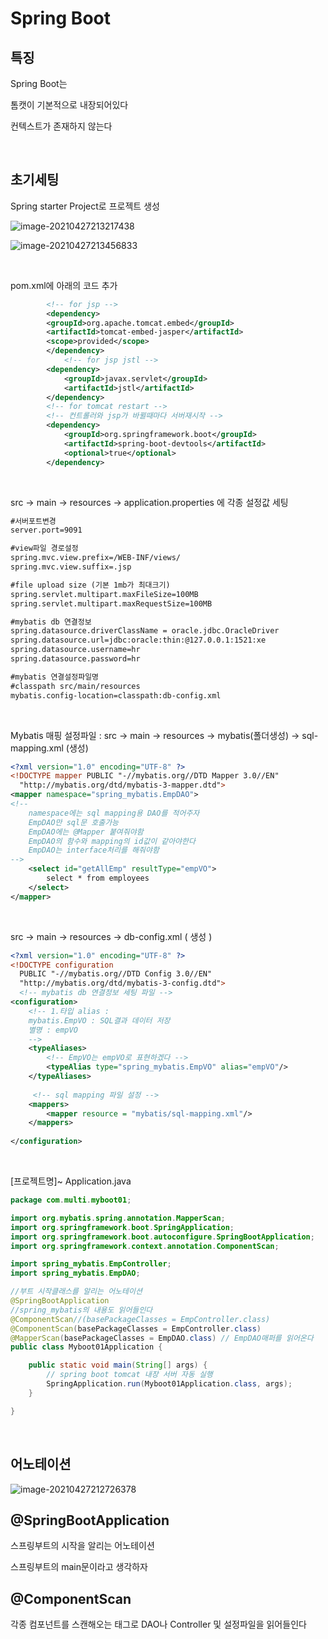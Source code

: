 # Spring Boot

## 특징

Spring Boot는

톰캣이 기본적으로 내장되어있다

컨텍스트가 존재하지 않는다

<br>

## 초기세팅

Spring starter Project로 프로젝트 생성

![image-20210427213217438](md-images/image-20210427213217438.png)

![image-20210427213456833](md-images/image-20210427213456833.png)

<br>

pom.xml에 아래의 코드 추가

```xml
		<!-- for jsp -->
		<dependency>
        <groupId>org.apache.tomcat.embed</groupId>
        <artifactId>tomcat-embed-jasper</artifactId>
        <scope>provided</scope>
	    </dependency>
			<!-- for jsp jstl -->
	    <dependency>
	        <groupId>javax.servlet</groupId>
	        <artifactId>jstl</artifactId>
	    </dependency>
	    <!-- for tomcat restart -->
	    <!-- 컨트롤러와 jsp가 바뀔때마다 서버재시작 -->
		<dependency>
            <groupId>org.springframework.boot</groupId>
            <artifactId>spring-boot-devtools</artifactId>
            <optional>true</optional>
        </dependency>
```

<br>

src -> main -> resources -> application.properties 에 각종 설정값 세팅

```xml
#서버포트변경
server.port=9091

#view파일 경로설정
spring.mvc.view.prefix=/WEB-INF/views/
spring.mvc.view.suffix=.jsp

#file upload size (기본 1mb가 최대크기)
spring.servlet.multipart.maxFileSize=100MB
spring.servlet.multipart.maxRequestSize=100MB

#mybatis db 연결정보
spring.datasource.driverClassName = oracle.jdbc.OracleDriver
spring.datasource.url=jdbc:oracle:thin:@127.0.0.1:1521:xe
spring.datasource.username=hr
spring.datasource.password=hr

#mybatis 연결설정파일명
#classpath src/main/resources
mybatis.config-location=classpath:db-config.xml
```

<br>

Mybatis 매핑 설정파일 : src -> main -> resources -> mybatis(폴더생성) -> sql-mapping.xml (생성)

```xml
<?xml version="1.0" encoding="UTF-8" ?>
<!DOCTYPE mapper PUBLIC "-//mybatis.org//DTD Mapper 3.0//EN"
  "http://mybatis.org/dtd/mybatis-3-mapper.dtd">
<mapper namespace="spring_mybatis.EmpDAO"> 
<!-- 
	namespace에는 sql mapping용 DAO를 적어주자
	EmpDAO만 sql문 호출가능 
	EmpDAO에는 @Mapper 붙여줘야함
	EmpDAO의 함수와 mapping의 id값이 같아야한다
	EmpDAO는 interface처리를 해줘야함
-->
	<select id="getAllEmp" resultType="empVO">
		select * from employees
	</select>		
</mapper>
```

<br>

src -> main -> resources -> db-config.xml ( 생성 )

```xml
<?xml version="1.0" encoding="UTF-8" ?>
<!DOCTYPE configuration
  PUBLIC "-//mybatis.org//DTD Config 3.0//EN"
  "http://mybatis.org/dtd/mybatis-3-config.dtd">
  <!-- mybatis db 연결정보 세팅 파일 -->
<configuration>
	<!-- 1.타입 alias : 
	mybatis.EmpVO : SQL결과 데이터 저장 
	별명 : empVO 
	-->
	<typeAliases>
        <!-- EmpVO는 empVO로 표현하겠다 -->
        <typeAlias type="spring_mybatis.EmpVO" alias="empVO"/> 
	</typeAliases> 
		
	 <!-- sql mapping 파일 설정 --> 
	<mappers>
		<mapper resource = "mybatis/sql-mapping.xml"/>
	</mappers>
	
</configuration>
```

<br>

[프로젝트명]~ Application.java

```java
package com.multi.myboot01;

import org.mybatis.spring.annotation.MapperScan;
import org.springframework.boot.SpringApplication;
import org.springframework.boot.autoconfigure.SpringBootApplication;
import org.springframework.context.annotation.ComponentScan;

import spring_mybatis.EmpController;
import spring_mybatis.EmpDAO;

//부트 시작클래스를 알리는 어노테이션
@SpringBootApplication 
//spring_mybatis의 내용도 읽어들인다
@ComponentScan//(basePackageClasses = EmpController.class) 
@ComponentScan(basePackageClasses = EmpController.class)
@MapperScan(basePackageClasses = EmpDAO.class) // EmpDAO매퍼를 읽어온다
public class Myboot01Application {

	public static void main(String[] args) {
		// spring boot tomcat 내장 서버 자동 실행
		SpringApplication.run(Myboot01Application.class, args);
	}

}
```

<br>

## 어노테이션

![image-20210427212726378](md-images/image-20210427212726378.png)

## @SpringBootApplication

스프링부트의 시작을 알리는 어노테이션

스프링부트의 main문이라고 생각하자



## @ComponentScan

각종 컴포넌트를 스캔해오는 태그로 DAO나 Controller 및 설정파일을 읽어들인다